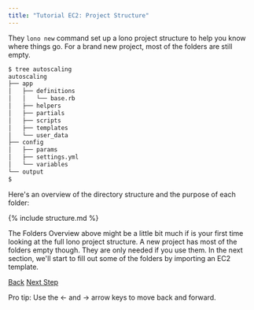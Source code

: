 ```yaml
---
title: "Tutorial EC2: Project Structure"
---
```


 They `lono new` command set up a lono project structure to help you know where things go. For a brand new project, most of the folders are still empty.

```sh
$ tree autoscaling
autoscaling
├── app
│   ├── definitions
│   │   └── base.rb
│   ├── helpers
│   ├── partials
│   ├── scripts
│   ├── templates
│   └── user_data
├── config
│   ├── params
│   ├── settings.yml
│   └── variables
└── output
$
```

Here's an overview of the directory structure and the purpose of each folder:

{% include structure.md %}

The Folders Overview above might be a little bit much if is your first time looking at the full lono project structure.  A new project has most of the folders empty though. They are only needed if you use them.  In the next section, we'll start to fill out some of the folders by importing an EC2 template.

<a id="prev" class="btn btn-basic" href="{% link _docs/tutorials/ec2/new.md %}">Back</a>
<a id="next" class="btn btn-primary" href="{% link _docs/tutorials/ec2/import.md %}">Next Step</a>
<p class="keyboard-tip">Pro tip: Use the <- and -> arrow keys to move back and forward.</p>
